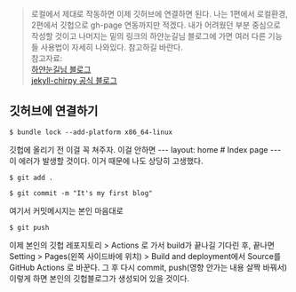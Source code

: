 ﻿>로컬에서 제대로 작동하면 이제 깃허브에 연결하면 된다. 나는 1편에서 로컬환경, 2편에서 깃헙으로 gh-page 연동까지만 적겠다. 내가 어려웠던 부분 중심으로 작성할 것이고 나머지는 밑의 링크의 하얀눈길님 블로그에 가면 여러 다른 기능들 사용법이 자세히 나와있다. 참고하길 바란다.  
>참고자료:  
>[하얀눈길님 블로그](https://www.irgroup.org/posts/jekyll-chirpy/)  
>[jekyll-chirpy 공식 블로그](https://chirpy.cotes.page/posts/getting-started/#deployment)

## 깃허브에 연결하기
```console
$ bundle lock --add-platform x86_64-linux
```
깃헙에 올리기 전 이걸 꼭 쳐주자. 
이걸 안하면 --- layout: home # Index page --- 이 에러가 발생할 것이다. 이거 때문에 나도 상당히 고생했다. 

```console
$ git add .
```
```console
$ git commit -m "It's my first blog"
```
여기서 커밋메시지는 본인 마음대로
```console
$ git push
```  
이제 본인의 깃헙 레포지토리 > Actions 로 가서 build가 끝나길 기다린 후, 끝나면 Setting > Pages(왼쪽 사이드바에 위치) > Build and deployment에서 Source를 GitHub Actions 로 바꾼다. 그 후 다시 commit, push(영향 안가는 내용 살짝 바꿔서)  
이렇게 하면 본인의 깃헙블로그가 생성되어 있을 것이다.